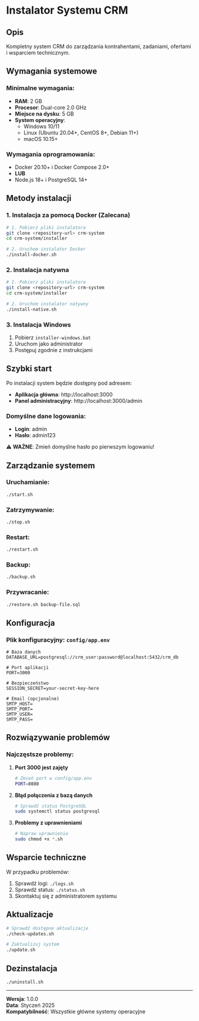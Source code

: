 # Instalator Systemu CRM

## Opis
Kompletny system CRM do zarządzania kontrahentami, zadaniami, ofertami i wsparciem technicznym.

## Wymagania systemowe

### Minimalne wymagania:
- **RAM**: 2 GB
- **Procesor**: Dual-core 2.0 GHz
- **Miejsce na dysku**: 5 GB
- **System operacyjny**: 
  - Windows 10/11
  - Linux (Ubuntu 20.04+, CentOS 8+, Debian 11+)
  - macOS 10.15+

### Wymagania oprogramowania:
- Docker 20.10+ i Docker Compose 2.0+
- **LUB**
- Node.js 18+ i PostgreSQL 14+

## Metody instalacji

### 1. Instalacja za pomocą Docker (Zalecana)
```bash
# 1. Pobierz pliki instalatora
git clone <repository-url> crm-system
cd crm-system/installer

# 2. Uruchom instalator Docker
./install-docker.sh
```

### 2. Instalacja natywna
```bash
# 1. Pobierz pliki instalatora
git clone <repository-url> crm-system
cd crm-system/installer

# 2. Uruchom instalator natywny
./install-native.sh
```

### 3. Instalacja Windows
1. Pobierz `installer-windows.bat`
2. Uruchom jako administrator
3. Postępuj zgodnie z instrukcjami

## Szybki start

Po instalacji system będzie dostępny pod adresem:
- **Aplikacja główna**: http://localhost:3000
- **Panel administracyjny**: http://localhost:3000/admin

### Domyślne dane logowania:
- **Login**: admin
- **Hasło**: admin123

⚠️ **WAŻNE**: Zmień domyślne hasło po pierwszym logowaniu!

## Zarządzanie systemem

### Uruchamianie:
```bash
./start.sh
```

### Zatrzymywanie:
```bash
./stop.sh
```

### Restart:
```bash
./restart.sh
```

### Backup:
```bash
./backup.sh
```

### Przywracanie:
```bash
./restore.sh backup-file.sql
```

## Konfiguracja

### Plik konfiguracyjny: `config/app.env`
```env
# Baza danych
DATABASE_URL=postgresql://crm_user:password@localhost:5432/crm_db

# Port aplikacji
PORT=3000

# Bezpieczeństwo
SESSION_SECRET=your-secret-key-here

# Email (opcjonalne)
SMTP_HOST=
SMTP_PORT=
SMTP_USER=
SMTP_PASS=
```

## Rozwiązywanie problemów

### Najczęstsze problemy:

1. **Port 3000 jest zajęty**
   ```bash
   # Zmień port w config/app.env
   PORT=8080
   ```

2. **Błąd połączenia z bazą danych**
   ```bash
   # Sprawdź status PostgreSQL
   sudo systemctl status postgresql
   ```

3. **Problemy z uprawnieniami**
   ```bash
   # Napraw uprawnienia
   sudo chmod +x *.sh
   ```

## Wsparcie techniczne

W przypadku problemów:
1. Sprawdź logi: `./logs.sh`
2. Sprawdź status: `./status.sh`
3. Skontaktuj się z administratorem systemu

## Aktualizacje

```bash
# Sprawdź dostępne aktualizacje
./check-updates.sh

# Zaktualizuj system
./update.sh
```

## Dezinstalacja

```bash
./uninstall.sh
```

---

**Wersja**: 1.0.0  
**Data**: Styczeń 2025  
**Kompatybilność**: Wszystkie główne systemy operacyjne